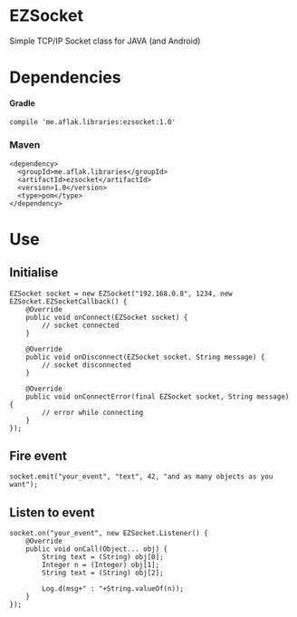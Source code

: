# EZSocket
Simple TCP/IP Socket class for JAVA (and Android)

# Dependencies

#### Gradle

	compile 'me.aflak.libraries:ezsocket:1.0'

### Maven

	<dependency>
	  <groupId>me.aflak.libraries</groupId>
	  <artifactId>ezsocket</artifactId>
	  <version>1.0</version>
	  <type>pom</type>
	</dependency>
	
# Use

## Initialise

	EZSocket socket = new EZSocket("192.168.0.8", 1234, new EZSocket.EZSocketCallback() {
		@Override
		public void onConnect(EZSocket socket) {
			// socket connected
		}
	
		@Override
		public void onDisconnect(EZSocket socket, String message) {
			// socket disconnected
		}
	
		@Override
		public void onConnectError(final EZSocket socket, String message) {
			// error while connecting
		}
	});
	
## Fire event

	socket.emit("your_event", "text", 42, "and as many objects as you want");
	
## Listen to event

	socket.on("your_event", new EZSocket.Listener() {
	    @Override
	    public void onCall(Object... obj) {
	        String text = (String) obj[0];
	        Integer n = (Integer) obj[1];
	        String text = (String) obj[2];
	        
	        Log.d(msg+" : "+String.valueOf(n));
	    }
	});

